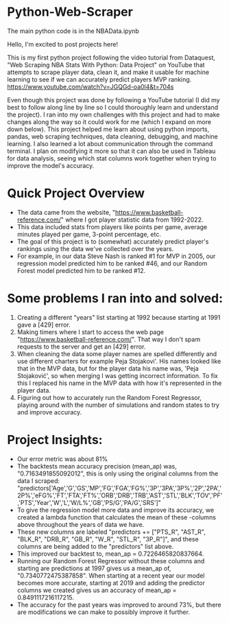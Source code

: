 # Python-Web-Scraper

The main python code is in the NBAData.ipynb

Hello, I'm excited to post projects here!

This is my first python project following the video tutorial from Dataquest, "Web Scraping NBA Stats With Python: Data Project" on YouTube that attempts to scrape player data, clean it, and make it usable for machine learning to see if we can accurately predict players MVP ranking. https://www.youtube.com/watch?v=JGQGd-oa0l4&t=704s

Even though this project was done by following a YouTube tutorial (I did my best to follow along line by line so I could thoroughly learn and understand the project). I ran into my own challenges with this project and had to make changes along the way so it could work for me (which I expand on more down below). This project helped me learn about using python imports, pandas, web scraping techniques, data cleaning, debugging, and machine learning. I also learned a lot about communication through the command terminal. I plan on modifying it more so that it can also be used in Tableau for data analysis, seeing which stat columns work together when trying to improve the model's accuracy.


# Quick Project Overview

- The data came from the website, "https://www.basketball-reference.com/" where I got player statistic data from 1992-2022.
- This data included stats from players like points per game, average minutes played per game, 3-point percentage, etc.
- The goal of this project is to (somewhat) accurately predict player's rankings using the data we've collected over the years.
- For example, in our data Steve Nash is ranked #1 for MVP in 2005, our regression model predicted him to be ranked #46, and our Random Forest model predicted him to be ranked #12. 

# Some problems I ran into and solved:
1. Creating a different "years" list starting at 1992 because starting at 1991 gave a [429] error.
2. Making timers where I start to access the web page "https://www.basketball-reference.com/". That way I don't spam requests to the server and get an [429] error.
3. When cleaning the data some player names are spelled differently and use different charters for example Peja Stojakovi'. His names looked like that in the MVP data, but for the player data his name was, 'Peja Stojaković', so when merging I was getting incorrect information. To fix this I replaced his name in the MVP data with how it's represented in the player data.
4. Figuring out how to accurately run the Random Forest Regressor, playing around with the number of simulations and random states to try and improve accuracy. 

# Project Insights:

- Our error metric was about 81%
- The backtests mean accuracy precision (mean_ap) was, "0.7163491855092012", this is only using the original columns from the data I scraped: "predictors['Age','G','GS','MP','FG','FGA','FG%','3P','3PA','3P%','2P','2PA','2P%','eFG%','FT','FTA','FT%','ORB','DRB','TRB','AST','STL','BLK','TOV','PF','PTS','Year','W','L','W/L%','GB','PS/G','PA/G','SRS']"
- To give the regression model more data and improve its accuracy, we created a lambda function that calculates the mean of these -columns above throughout the years of data we have.
- These new columns are labeled "predictors += ["PTS_R", "AST_R", "BLK_R", "DRB_R", "GB_R", "W_R", "STL_R", "3P_R"]", and these columns are being added to the "predictors" list above.
- This improved our backtest to, mean_ap = 0.7226465820837664.
- Running our Random Forest Regressor without these columns and starting are predictions at 1997 gives us a mean_ap of, "0.7340772475387858". When starting at a recent year our model becomes more accurate, starting at 2019 and adding the predictor columns we created gives us an accuracy of mean_ap = 0.8491117216117215.
- The accuracy for the past years was improved to around 73%, but there are modifications we can make to possibly improve it further. 

